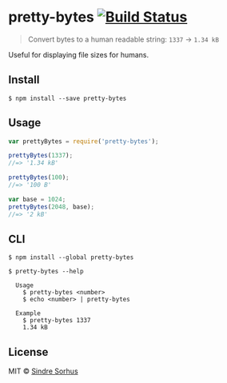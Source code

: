 # pretty-bytes [![Build Status](https://travis-ci.org/sindresorhus/pretty-bytes.svg?branch=master)](https://travis-ci.org/sindresorhus/pretty-bytes)

> Convert bytes to a human readable string: `1337` → `1.34 kB`

Useful for displaying file sizes for humans.


## Install

```
$ npm install --save pretty-bytes
```


## Usage

```js
var prettyBytes = require('pretty-bytes');

prettyBytes(1337);
//=> '1.34 kB'

prettyBytes(100);
//=> '100 B'

var base = 1024;
prettyBytes(2048, base);
//=> '2 kB'
```


## CLI

```
$ npm install --global pretty-bytes
```

```
$ pretty-bytes --help

  Usage
    $ pretty-bytes <number>
    $ echo <number> | pretty-bytes

  Example
    $ pretty-bytes 1337
    1.34 kB
```


## License

MIT © [Sindre Sorhus](http://sindresorhus.com)
